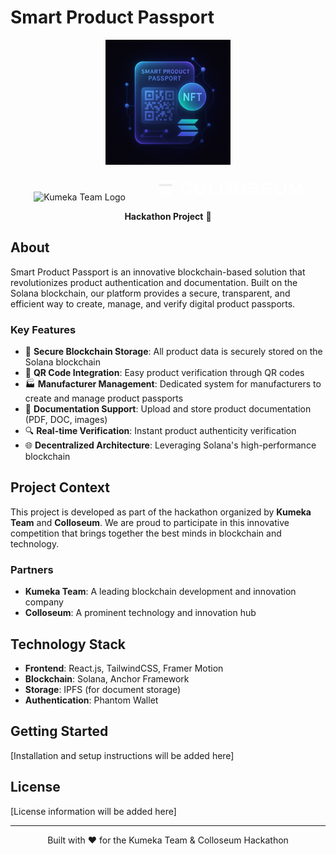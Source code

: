 # Smart Product Passport

<div align="center">
  <img src="frontend/app/src/assets/logo.png" alt="Smart Product Passport Logo" width="200"/>
  
  <p>
    <img src="http://kumekateam.com/Logo.svg" alt="Kumeka Team Logo" height="40" style="margin: 0 20px"/>
    <svg viewBox="0 0 191 32" fill="none" xmlns="http://www.w3.org/2000/svg" height="40" style="margin: 0 20px">
      <path d="M26.5574 6.73698H5.78781V9.26779H26.5574V6.73698Z" fill="white"/>
      <path d="M24.5038 11.2324H7.83915V13.7632H24.5038V11.2324Z" fill="#ECECEC"/>
      <path d="M17.4347 15.7284H14.9039V26.8419H17.4347V15.7284Z" fill="white"/>
      <path d="M12.3767 15.7284H9.84585V26.8419H12.3767V15.7284Z" fill="white"/>
      <path d="M22.5017 15.7284H19.9708V26.8419H22.5017V15.7284Z" fill="white"/>
      <path fill-rule="evenodd" clip-rule="evenodd" d="M52.4418 17.0021C52.4418 12.1389 55.5437 9.03702 60.2199 9.03702C64.896 9.03702 68.0914 12.1857 68.0914 16.8463C68.0914 21.5069 64.974 24.8114 60.2822 24.8114C55.5904 24.8114 52.4262 21.6784 52.4262 17.0021H52.4418ZM60.2354 11.4531C57.0712 11.4531 55.0605 13.4638 55.0605 16.7839C55.0605 20.104 57.0712 22.4265 60.2822 22.4265C63.4932 22.4265 65.504 20.4158 65.504 17.0957C65.504 13.7756 63.4464 11.4531 60.2354 11.4531ZM42.8707 11.6401C39.7689 11.6401 37.4152 13.4483 37.4152 16.8151C37.4152 20.182 39.8468 22.2395 43.1201 22.2395C45.505 22.2395 47.6716 20.8678 48.0925 18.3894L48.3728 18.5143C48.9777 18.7839 49.5755 19.0504 50.1968 19.2935C49.7603 23.3774 46.0817 24.7958 42.7928 24.7958C38.0698 24.7958 34.703 21.4134 34.703 16.8151C34.703 12.2169 38.1322 9.16173 42.9175 9.16173C46.4402 9.16173 49.5265 10.7361 50.2591 14.1341L48.0301 14.9914C47.3443 12.6689 44.9283 11.6245 42.8707 11.6245V11.6401ZM71.6762 24.313H84.411V21.8813H74.1702V9.59851H71.6762V24.313ZM85.3146 17.0021C85.3146 12.1389 88.4165 9.03702 93.1082 9.03702C97.8 9.03702 100.98 12.1857 100.98 16.8463C100.98 21.5069 97.8624 24.8114 93.1706 24.8114C88.4788 24.8114 85.3146 21.6784 85.3146 17.0021ZM93.1082 11.4531C89.944 11.4531 87.9333 13.4638 87.9333 16.7839C87.9333 20.104 89.944 22.4265 93.155 22.4265C96.366 22.4265 98.3768 20.4158 98.3768 17.0957C98.3768 13.7756 96.3192 11.4531 93.1082 11.4531ZM111.048 24.8579C114.306 24.8579 118.39 23.6889 118.39 19.6674L118.406 19.6829C118.406 16.1167 114.484 15.804 111.127 15.5362C108.615 15.3359 106.419 15.1607 106.419 13.6662C106.419 12.2166 108.741 11.4061 110.799 11.4061C112.981 11.4061 115.366 12.1075 115.989 14.3209L118.063 13.4948C117.564 10.1902 114.057 9.09913 110.799 9.09913C107.541 9.09913 103.473 10.4552 103.473 13.9C103.473 17.5002 107.355 17.7302 110.735 17.9303C113.34 18.0846 115.647 18.2213 115.647 19.87C115.647 21.8963 112.514 22.2549 110.783 22.2549C108.866 22.2549 106.544 21.9275 105.608 19.4647L103.395 20.5247C104.237 24.4994 108.57 24.8579 111.048 24.8579ZM135.709 19.6674C135.709 23.6889 131.61 24.8579 128.368 24.8579C125.889 24.8579 121.556 24.4994 120.714 20.5247L122.928 19.4647C123.863 21.9275 126.185 22.2549 128.103 22.2549C129.833 22.2549 132.966 21.8963 132.966 19.87C132.966 18.2213 130.659 18.0846 128.054 17.9303C124.674 17.7302 120.792 17.5002 120.792 13.9C120.792 10.4552 124.86 9.09913 128.118 9.09913C131.376 9.09913 134.883 10.1902 135.382 13.4948L133.309 14.3209C132.685 12.1075 130.3 11.4061 128.118 11.4061C126.061 11.4061 123.738 12.2166 123.738 13.6662C123.738 15.1607 125.934 15.3359 128.446 15.5362C131.803 15.804 135.725 16.1167 135.725 19.6829L135.709 19.6674ZM139.154 24.313H152.917V21.8813H141.632V18.0157H150.657V15.4905H141.632V12.0769H152.497V9.59851H139.154V24.313ZM155.739 18.873V9.59851H158.233V18.2962C158.233 20.8837 159.729 22.3178 162.878 22.3178C166.026 22.3178 167.523 20.8837 167.523 18.2962V9.59851H170.017V18.873C170.017 22.4269 167.336 24.8429 162.878 24.8429C158.42 24.8429 155.739 22.4269 155.739 18.873ZM182.633 19.9176L187.8 9.59851H190.964V24.313H188.47V14.0409C187.964 14.9917 186.907 17.0882 185.851 19.1847C184.795 21.2812 183.739 23.3777 183.233 24.3285H182.033L176.811 14.0409V24.2974H174.317V9.59851H177.465C177.996 10.619 179.117 12.8752 180.207 15.0705C181.193 17.0557 182.155 18.9909 182.633 19.9176Z" fill="white"/>
    </svg>
  </p>

  <p>
    <strong>Hackathon Project</strong> 🚀
  </p>
</div>

## About

Smart Product Passport is an innovative blockchain-based solution that revolutionizes product authentication and documentation. Built on the Solana blockchain, our platform provides a secure, transparent, and efficient way to create, manage, and verify digital product passports.

### Key Features

- 🔐 **Secure Blockchain Storage**: All product data is securely stored on the Solana blockchain
- 📱 **QR Code Integration**: Easy product verification through QR codes
- 🏭 **Manufacturer Management**: Dedicated system for manufacturers to create and manage product passports
- 📄 **Documentation Support**: Upload and store product documentation (PDF, DOC, images)
- 🔍 **Real-time Verification**: Instant product authenticity verification
- 🌐 **Decentralized Architecture**: Leveraging Solana's high-performance blockchain

## Project Context

This project is developed as part of the hackathon organized by **Kumeka Team** and **Colloseum**. We are proud to participate in this innovative competition that brings together the best minds in blockchain and technology.

### Partners

- **Kumeka Team**: A leading blockchain development and innovation company
- **Colloseum**: A prominent technology and innovation hub

## Technology Stack

- **Frontend**: React.js, TailwindCSS, Framer Motion
- **Blockchain**: Solana, Anchor Framework
- **Storage**: IPFS (for document storage)
- **Authentication**: Phantom Wallet

## Getting Started

[Installation and setup instructions will be added here]

## License

[License information will be added here]

---

<div align="center">
  <p>Built with ❤️ for the Kumeka Team & Colloseum Hackathon</p>
</div> 
